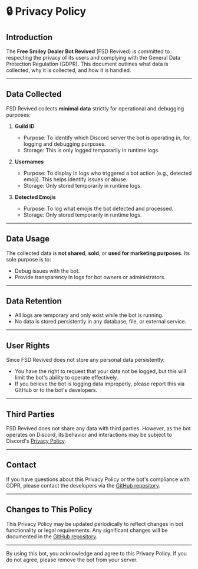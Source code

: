 # 🔒 Privacy Policy

## Introduction

The **Free Smiley Dealer Bot Revived** (FSD Revived) is committed to respecting the privacy of its users and complying with the General Data Protection Regulation (GDPR). This document outlines what data is collected, why it is collected, and how it is handled.

---

## Data Collected

FSD Revived collects **minimal data** strictly for operational and debugging purposes:

1. **Guild ID**  
   - Purpose: To identify which Discord server the bot is operating in, for logging and debugging purposes.
   - Storage: This is only logged temporarily in runtime logs.

2. **Usernames**  
   - Purpose: To display in logs who triggered a bot action (e.g., detected emoji). This helps identify issues or abuse.
   - Storage: Only stored temporarily in runtime logs.

3. **Detected Emojis**  
   - Purpose: To log what emojis the bot detected and processed.
   - Storage: Only stored temporarily in runtime logs.

---

## Data Usage

The collected data is **not shared**, **sold**, or **used for marketing purposes**. Its sole purpose is to:
- Debug issues with the bot.
- Provide transparency in logs for bot owners or administrators.

---

## Data Retention

- All logs are temporary and only exist while the bot is running.  
- No data is stored persistently in any database, file, or external service.

---

## User Rights

Since FSD Revived does not store any personal data persistently:
- You have the right to request that your data not be logged, but this will limit the bot's ability to operate effectively.
- If you believe the bot is logging data improperly, please report this via GitHub or to the bot's developers.

---

## Third Parties

FSD Revived does not share any data with third parties. However, as the bot operates on Discord, its behavior and interactions may be subject to Discord's [Privacy Policy](https://discord.com/privacy).

---

## Contact

If you have questions about this Privacy Policy or the bot's compliance with GDPR, please contact the developers via the [GitHub repository](https://github.com/your-repo).

---

## Changes to This Policy

This Privacy Policy may be updated periodically to reflect changes in bot functionality or legal requirements. Any significant changes will be documented in the [GitHub repository](https://github.com/your-repo).

---

By using this bot, you acknowledge and agree to this Privacy Policy. If you do not agree, please remove the bot from your server.
